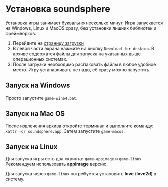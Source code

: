 # Установка soundsphere
Установка игры занимает буквально несколько минут. Игра запускается на Windows, Linux и MacOS сразу, без установки лишних библиотек и фреймворков.
1. Перейдите на [страницу загрузки](/download)
2. В левой части экрана нажмите на кнопку `Download for desktop`. В архиве содержатся файлы для запуска на указанных выше операционных системах.
3. После загрузки необходимо распаковать файлы в любое удобное место. Игру устанавливать не надо, её сразу можно запустить.

## Запуск на Windows 
Просто запустите `game-win64.bat`.

## Запуск на Mac OS
После извлечения архива откройте терминал и выполните команду: `xattr -cr soundsphere.app`.
Затем запустите `game-macos`.

## Запуск на Linux
Для запуска игры есть два скрипта: `game-appimage` и `game-linux`. Рекомендуем использовать **appimage** версию.   

Для запуска через `game-linux` потребуется установить **love** (**love2d**) в систему.

